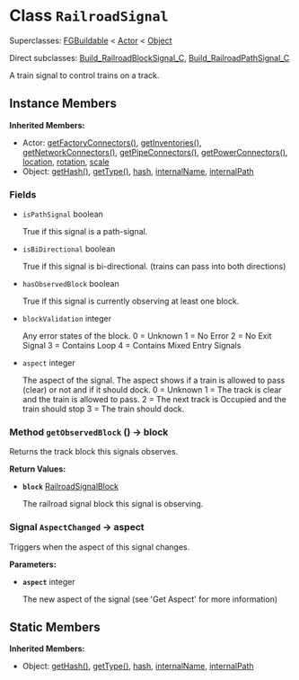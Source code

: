 # Class <code>RailroadSignal</code>

Superclasses: <a href="FGBuildable.md">FGBuildable</a> < <a href="Actor.md">Actor</a> < <a href="Object.md">Object</a>

Direct subclasses: <a href="Build_RailroadBlockSignal_C.md">Build_RailroadBlockSignal_C</a>, <a href="Build_RailroadPathSignal_C.md">Build_RailroadPathSignal_C</a>

A train signal to control trains on a track.
## Instance Members
<b>Inherited Members:</b>
- Actor: <a href="Actor.md#user-content-get-factory-connectors">getFactoryConnectors()</a>, <a href="Actor.md#user-content-get-inventories">getInventories()</a>, <a href="Actor.md#user-content-get-network-connectors">getNetworkConnectors()</a>, <a href="Actor.md#user-content-get-pipe-connectors">getPipeConnectors()</a>, <a href="Actor.md#user-content-get-power-connectors">getPowerConnectors()</a>, <a href="Actor.md#user-content-location">location</a>, <a href="Actor.md#user-content-rotation">rotation</a>, <a href="Actor.md#user-content-scale">scale</a>
- Object: <a href="Object.md#user-content-get-hash">getHash()</a>, <a href="Object.md#user-content-get-type">getType()</a>, <a href="Object.md#user-content-hash">hash</a>, <a href="Object.md#user-content-internal-name">internalName</a>, <a href="Object.md#user-content-internal-path">internalPath</a>
### Fields
- <code id="is-path-signal">isPathSignal</code> boolean

  True if this signal is a path-signal.
- <code id="is-bi-directional">isBiDirectional</code> boolean

  True if this signal is bi-directional. (trains can pass into both directions)
- <code id="has-observed-block">hasObservedBlock</code> boolean

  True if this signal is currently observing at least one block.
- <code id="block-validation">blockValidation</code> integer

  Any error states of the block.
0 = Unknown
1 = No Error
2 = No Exit Signal
3 = Contains Loop
4 = Contains Mixed Entry Signals
- <code id="aspect">aspect</code> integer

  The aspect of the signal. The aspect shows if a train is allowed to pass (clear) or not and if it should dock.
0 = Unknown
1 = The track is clear and the train is allowed to pass.
2 = The next track is Occupied and the train should stop
3 = The train should dock.
### Method <code id="get-observed-block">getObservedBlock</code> () → block
Returns the track block this signals observes.


<b>Return Values:</b>

- <code><b>block</b></code> <a href="../structs/RailroadSignalBlock.md">RailroadSignalBlock</a>

  The railroad signal block this signal is observing.
### Signal <code id="-aspect-changed">AspectChanged</code> → aspect
Triggers when the aspect of this signal changes.

<b>Parameters:</b>

- <code><b>aspect</b></code> integer

  The new aspect of the signal (see 'Get Aspect' for more information)
## Static Members
<b>Inherited Members:</b>
- Object: <a href="Object.md#user-content-s-get-hash">getHash()</a>, <a href="Object.md#user-content-s-get-type">getType()</a>, <a href="Object.md#user-content-s-hash">hash</a>, <a href="Object.md#user-content-s-internal-name">internalName</a>, <a href="Object.md#user-content-s-internal-path">internalPath</a>